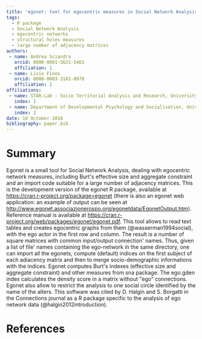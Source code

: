 ```yaml
---
title: 'egonet: tool for egocentric measures in Social Network Analysis'
tags:
  - R package
  - Social Network Analysis
  - egocentric networks
  - structural holes measures
  - large number of adjacency matrices
authors:
 - name: Andrea Sciandra
   orcid: 0000-0001-5621-5463
   affiliation: 1
 - name: Livio Finos
   orcid: 0000-0003-3181-8078
   affiliation: 2
affiliations:
 - name: STAR.Lab - Socio Territorial Analysis and Research, University of Padova
   index: 1
 - name: Department of Developmental Psychology and Socialisation, University of Padova
   index: 2
date: 18 October 2018
bibliography: paper.bib
---
```


# Summary

Egonet is a small tool for Social Network Analysis, dealing with egocentric network measures, including Burt's effective size and aggregate constraint and an import code suitable for a large number of adjacency matrices.
This is the development version of the egonet R package, available at https://cran.r-project.org/package=egonet (there is also an egonet web application: an example of output can be seen at http://www.egonet.associazionerospo.org/egonetdata/EgonetOutput.htm).
Reference manual is available at https://cran.r-project.org/web/packages/egonet/egonet.pdf.
This tool allows to read text tables and creates egocentric graphs from them (@wasserman1994social), with the ego actor in the first row and column. The result is a number of square matrices with common input/output connection' names. Thus, given a list of file' names containing the ego-network in the same directory, one can import all the egonets, compute (default) indices on the first subject of each adiacency matrix and then to merge socio-demographic informations with the indices.
Egonet computes Burt's indexes (effective size and aggregate constraint) and other measures from sna package. The ego.gden index calculates the density score in a matrix without "ego" connections. Egonet also allow to restrict the analysis to one social circle identified by the name of the alters.
This software was cited by D. Halgin and S. Borgatti in the Connections journal as a R package specific to the analysis of ego network data (@halgin2012introduction).

# References

